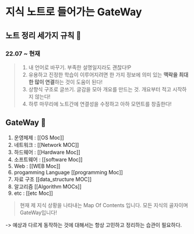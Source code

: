 


# 지식 노트로 들어가는 GateWay

## 노트 정리 세가지 규칙 🌱

### 22.07 ~ 현재

> 1. 내 언어로 바꾸기. 부족한 설명일지라도 괜찮다!P
> 2. 유용하고 진정한 학습이 이루어지려면 한 가지 정보에 의미 있는 **맥락을 최대한 많이 연결**하는 것이 도움이 된다!
> 3. 상향식 구조로 글쓰기. 글감을 모아 개요를 만드는 것. 개요부터 적고 시작하지 않는다!
> 4. 하루 마무리에 노트간에 연결성을 수정하고 아하 모먼트를 창출한다!

## GateWay 🚪



 1. 운영체제 : [[OS Moc]]         
 2. 네트워크 : [[Network MOC]]            
 3. 하드웨어 : [[Hardware Moc]]
 4. 소프트웨어 : [[software Moc]]
 5. Web : [[WEB Moc]]
 6. progamming Language [[programming Moc]]    
 7. 자료 구조 [[data_structure MOC]]    
 8. 알고리즘  [[Algorithm MOCs]]
 9. etc : [[etc Moc]]


> 현재 제 지식 상황을 나타내는 Map Of Contents 입니다. 모든 지식의 골자이며 GateWay입니다!


-> 예상과 다르게 동작하는 것에 대해서는 항상 고민하고 정리하는 습관이 필요하다.






